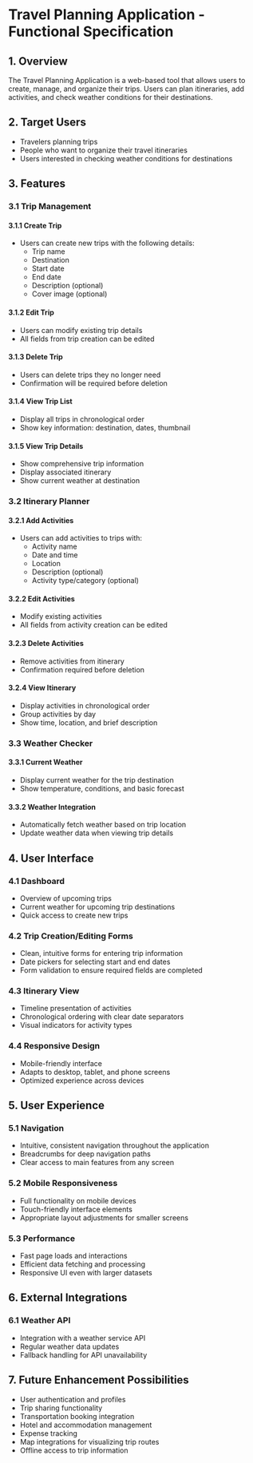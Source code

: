 # Travel Planning Application - Functional Specification

## 1. Overview

The Travel Planning Application is a web-based tool that allows users to create, manage, and organize their trips. Users can plan itineraries, add activities, and check weather conditions for their destinations.

## 2. Target Users

- Travelers planning trips
- People who want to organize their travel itineraries
- Users interested in checking weather conditions for destinations

## 3. Features

### 3.1 Trip Management

#### 3.1.1 Create Trip
- Users can create new trips with the following details:
  - Trip name
  - Destination
  - Start date
  - End date
  - Description (optional)
  - Cover image (optional)

#### 3.1.2 Edit Trip
- Users can modify existing trip details
- All fields from trip creation can be edited

#### 3.1.3 Delete Trip
- Users can delete trips they no longer need
- Confirmation will be required before deletion

#### 3.1.4 View Trip List
- Display all trips in chronological order
- Show key information: destination, dates, thumbnail

#### 3.1.5 View Trip Details
- Show comprehensive trip information
- Display associated itinerary
- Show current weather at destination

### 3.2 Itinerary Planner

#### 3.2.1 Add Activities
- Users can add activities to trips with:
  - Activity name
  - Date and time
  - Location
  - Description (optional)
  - Activity type/category (optional)

#### 3.2.2 Edit Activities
- Modify existing activities
- All fields from activity creation can be edited

#### 3.2.3 Delete Activities
- Remove activities from itinerary
- Confirmation required before deletion

#### 3.2.4 View Itinerary
- Display activities in chronological order
- Group activities by day
- Show time, location, and brief description

### 3.3 Weather Checker

#### 3.3.1 Current Weather
- Display current weather for the trip destination
- Show temperature, conditions, and basic forecast

#### 3.3.2 Weather Integration
- Automatically fetch weather based on trip location
- Update weather data when viewing trip details

## 4. User Interface

### 4.1 Dashboard
- Overview of upcoming trips
- Current weather for upcoming trip destinations
- Quick access to create new trips

### 4.2 Trip Creation/Editing Forms
- Clean, intuitive forms for entering trip information
- Date pickers for selecting start and end dates
- Form validation to ensure required fields are completed

### 4.3 Itinerary View
- Timeline presentation of activities
- Chronological ordering with clear date separators
- Visual indicators for activity types

### 4.4 Responsive Design
- Mobile-friendly interface
- Adapts to desktop, tablet, and phone screens
- Optimized experience across devices

## 5. User Experience

### 5.1 Navigation
- Intuitive, consistent navigation throughout the application
- Breadcrumbs for deep navigation paths
- Clear access to main features from any screen

### 5.2 Mobile Responsiveness
- Full functionality on mobile devices
- Touch-friendly interface elements
- Appropriate layout adjustments for smaller screens

### 5.3 Performance
- Fast page loads and interactions
- Efficient data fetching and processing
- Responsive UI even with larger datasets

## 6. External Integrations

### 6.1 Weather API
- Integration with a weather service API
- Regular weather data updates
- Fallback handling for API unavailability

## 7. Future Enhancement Possibilities
- User authentication and profiles
- Trip sharing functionality
- Transportation booking integration
- Hotel and accommodation management
- Expense tracking
- Map integrations for visualizing trip routes
- Offline access to trip information